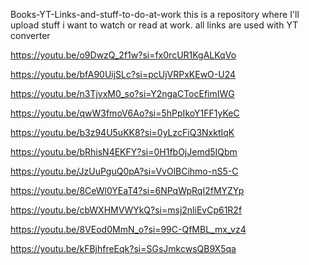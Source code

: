 Books-YT-Links-and-stuff-to-do-at-work
this is a repository where I'll upload stuff i want to watch or read at work. all links are used with YT converter

https://youtu.be/o9DwzQ_2f1w?si=fx0rcUR1KgALKqVo

https://youtu.be/bfA90UijSLc?si=pcUjVRPxKEwO-U24

https://youtu.be/n3TjvxM0_so?si=Y2ngaCTocEfimIWG

https://youtu.be/qwW3fmoV6Ao?si=5hPpIkoY1FF1yKeC

https://youtu.be/b3z94U5uKK8?si=0yLzcFiQ3NxktIqK

https://youtu.be/bRhisN4EKFY?si=0H1fbOjJemd5IQbm

https://youtu.be/JzUuPguQ0pA?si=VvOlBCihmo-nS5-C

https://youtu.be/8CeWl0YEaT4?si=6NPqWpRqI2fMYZYp

https://youtu.be/cbWXHMVWYkQ?si=msj2nliEvCp61R2f

https://youtu.be/8VEod0MmN_o?si=99C-QfMBL_mx_vz4

https://youtu.be/kFBjhfreEqk?si=SGsJmkcwsQB9X5qa
